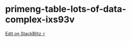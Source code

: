 # primeng-table-lots-of-data-complex-ixs93v

[Edit on StackBlitz ⚡️](https://stackblitz.com/edit/primeng-table-lots-of-data-complex-ixs93v)